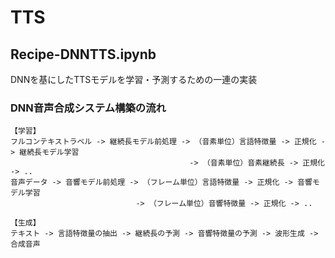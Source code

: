# TTS

## Recipe-DNNTTS.ipynb
DNNを基にしたTTSモデルを学習・予測するための一連の実装

### DNN音声合成システム構築の流れ
```
【学習】
フルコンテキストラベル -> 継続長モデル前処理 -> （音素単位）言語特徴量 -> 正規化 -> 継続長モデル学習                                  　
                                        -> （音素単位）音素継続長 -> 正規化 -> ..
音声データ -> 音響モデル前処理 -> （フレーム単位）言語特徴量 -> 正規化 -> 音響モデル学習                          
                            -> （フレーム単位）音響特徴量 -> 正規化 -> ..
```
```
【生成】
テキスト -> 言語特徴量の抽出 -> 継続長の予測 -> 音響特徴量の予測 -> 波形生成 -> 合成音声
```
